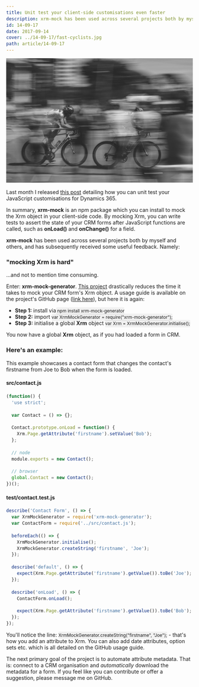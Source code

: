 ```yaml
---
title: Unit test your client-side customisations even faster
description: xrm-mock has been used across several projects both by myself and others, and has received some useful feedback.
id: 14-09-17
date: 2017-09-14
cover: ../14-09-17/fast-cyclists.jpg
path: article/14-09-17
---
```


<img src='fast-cyclists.jpg' />

Last month I released <a href="http://crmmemories.blogspot.co.uk/2017/07/unit-test-your-client-side.html">this post</a> detailing how you can unit test your JavaScript customisations for Dynamics 365.

<p>In summary, <b>xrm-mock</b> is an npm package which you can install to mock the Xrm object in your client-side code. By mocking Xrm, you can write tests to assert the state of your CRM forms after JavaScript functions are called, such as <b>onLoad()</b> and <b>onChange()</b> for a field. 
</p>
<p>
<b>xrm-mock</b> has been used across several projects both by myself and others, and has subsequently received some useful feedback. Namely:
</p>

<h3>"mocking Xrm is hard"</h3>
<p>
...and not to mention time consuming.
</p>

<p>
Enter: <b>xrm-mock-generator</b>. <a href="https://github.com/camelCaseDave/xrm-mock-generator#example">This project</a> drastically reduces the time it takes to mock your CRM form's Xrm object. A usage guide is available on the project's GitHub page (<a href="https://github.com/camelCaseDave/xrm-mock-generator#example">link here</a>), but here it is again:
</p>
<ul>
<li><b>Step 1:</b> install via<span style="padding: 0;
    padding-top: 0.2em;
    padding-bottom: 0.2em;
    margin: 0;
    font-size: 85%;
    background-color: rgba(27,31,35,0.05);
    border-radius: 3px;"> npm install xrm-mock-generator</span></li>
<li><b>Step 2:</b> import <span style="padding: 0;
    padding-top: 0.2em;
    padding-bottom: 0.2em;
    margin: 0;
    font-size: 85%;
    background-color: rgba(27,31,35,0.05);
    border-radius: 3px;">var XrmMockGenerator = require("xrm-mock-generator");</span></li>
<li><b>Step 3:</b> initialise a global <b>Xrm</b> object <span style="padding: 0;
    padding-top: 0.2em;
    padding-bottom: 0.2em;
    margin: 0;
    font-size: 85%;
    background-color: rgba(27,31,35,0.05);
    border-radius: 3px;">var Xrm = XrmMockGenerator.initialise();</span></li>
</ul>
You now have a global <b>Xrm</b> object, as if you had loaded a form in CRM.

<p>
<h3>Here's an example:</h3>
</p>
This example showcases a contact form that changes the contact's firstname from Joe to Bob when the form is loaded.

<p>
<h4>src/contact.js</h4>
</p>

```js
(function() {
  'use strict';

  var Contact = () => {};

  Contact.prototype.onLoad = function() {
    Xrm.Page.getAttribute('firstname').setValue('Bob');
  };

  // node
  module.exports = new Contact();

  // browser
  global.Contact = new Contact();
})();
```

<p>
<h4>test/contact.test.js</h4>
</p>

```js
describe('Contact Form', () => {
  var XrmMockGenerator = require('xrm-mock-generator');
  var ContactForm = require('../src/contact.js');

  beforeEach(() => {
    XrmMockGenerator.initialise();
    XrmMockGenerator.createString('firstname', 'Joe');
  });

  describe('default', () => {
    expect(Xrm.Page.getAttribute('firstname').getValue()).toBe('Joe'); //true
  });

  describe('onLoad', () => {
    ContactForm.onLoad();

    expect(Xrm.Page.getAttribute('firstname').getValue()).toBe('Bob'); //true
  });
});
```

<p>
You'll notice the line: <span style="padding: 0;
    padding-top: 0.2em;
    padding-bottom: 0.2em;
    margin: 0;
    font-size: 85%;
    background-color: rgba(27,31,35,0.05);
    border-radius: 3px;">XrmMockGenerator.createString("firstname", "Joe");</span> - that's how you add an attribute to Xrm. You can also add date attributes, option sets etc. which is all detailed on the GitHub usage guide.
</p>
<p>
The next primary goal of the project is to automate attribute metadata. That is: connect to a CRM organisation and <i>automatically</i> download the metadata for a form. If you feel like you can contribute or offer a suggestion, please message me on GitHub.
</p>
